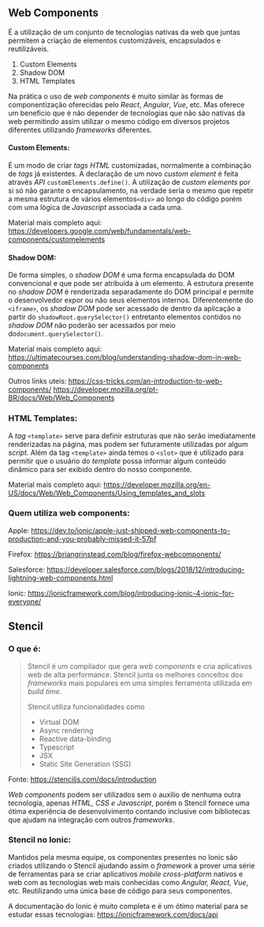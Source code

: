 ## Web Components

É a utilização de um conjunto de tecnologias nativas da web que juntas permitem a criação de elementos customizáveis, encapsulados e reutilizáveis.

 1. Custom Elements
 2. Shadow DOM
 3. HTML Templates

Na prática o uso de *web components* é muito similar às formas de componentização oferecidas pelo *React*, *Angular*, *Vue*, etc. Mas oferece um beneficio que é não depender de tecnologias que não são nativas da web permitindo assim utilizar o mesmo código em diversos projetos diferentes utilizando *frameworks* diferentes.

#### Custom Elements:

É um modo de criar *tags HTML* customizadas, normalmente a combinação de *tags* já existentes. A declaração de um novo *custom element* é feita através *API* `customElements.define()`.  A utilização de *custom elements* por si só não garante o encapsulamento, na verdade seria o mesmo que repetir a mesma estrutura de vários elementos`<div>` ao longo do código porém com uma lógica de *Javascript* associada a cada uma.

Material mais completo aqui:
https://developers.google.com/web/fundamentals/web-components/customelements

#### Shadow DOM:

De forma simples, o *shadow DOM* é uma forma encapsulada do DOM convencional e que pode ser atribuída à um elemento.  A estrutura presente no *shadow DOM* é renderizada separadamente do DOM principal e permite o desenvolvedor expor ou não seus elementos internos. Diferentemente do `<iframe>`, os *shadow DOM* pode ser acessado de dentro da aplicação a partir do `shadowRoot.querySelector()` entretanto elementos contidos no *shadow DOM* não poderão ser acessados por meio do`document.querySelector()`.


Material mais completo aqui:
https://ultimatecourses.com/blog/understanding-shadow-dom-in-web-components

Outros links uteis:
https://css-tricks.com/an-introduction-to-web-components/
https://developer.mozilla.org/pt-BR/docs/Web/Web_Components

### HTML Templates:

A *tag* `<template>` serve para definir estruturas que não serão imediatamente renderizadas na página, mas podem ser futuramente utilizadas por algum *script*. Além da tag `<template>` ainda temos o `<slot>` que é utilizado para permitir que o usuário do *template* possa informar algum conteúdo dinâmico para ser exibido dentro do nosso componente.

Material mais completo aqui:
https://developer.mozilla.org/en-US/docs/Web/Web_Components/Using_templates_and_slots

### Quem utiliza web components:
Apple: https://dev.to/ionic/apple-just-shipped-web-components-to-production-and-you-probably-missed-it-57pf

Firefox: https://briangrinstead.com/blog/firefox-webcomponents/

Salesforce: https://developer.salesforce.com/blogs/2018/12/introducing-lightning-web-components.html

Ionic: https://ionicframework.com/blog/introducing-ionic-4-ionic-for-everyone/

## Stencil

### O que é:

> Stencil é um compilador que gera *web components* e cria aplicativos
> web de alta performance. Stencil junta os melhores conceitos dos
> *frameworks* mais populares em uma simples ferramenta utilizada em *build time*.
> 
> Stencil utiliza funcionalidades como
>  - Virtual DOM
>  - Async rendering
>  - Reactive data-binding
>  - Typescript
>  - JSX
>  - Static Site Generation (SSG)

Fonte: https://stenciljs.com/docs/introduction

*Web components* podem ser utilizados sem o auxilio de nenhuma outra tecnologia, apenas *HTML, CSS e Javascript*, porém o Stencil fornece uma ótima experiência de desenvolvimento contando inclusive com bibliotecas que ajudam na integração com outros *frameworks*.

### Stencil no Ionic:

Mantidos pela mesma equipe, os componentes presentes no Ionic são criados utilizando o Stencil ajudando assim o *framework* a prover uma série de ferramentas para se criar aplicativos *mobile cross-platform* nativos e web
com as tecnologias web mais conhecidas como *Angular, React, Vue*, etc. Reutilizando uma única base de código para seus componentes.

A documentação do Ionic é muito completa e é um ótimo material para se estudar essas tecnologias: https://ionicframework.com/docs/api


